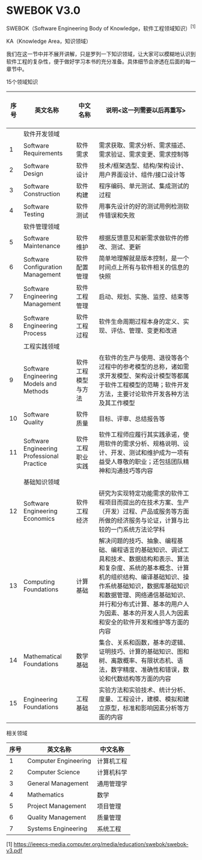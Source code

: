 # SWEBOK V3.0

SWEBOK（Software Engineering Body of Knowledge，软件工程领域知识）$^{[1]}$

KA（Knowledge Area，知识领域）

我们在这一节中并不展开讲解，只是罗列一下知识领域，让大家可以模糊地认识到软件工程的复杂性，便于做好学习本书的充分准备。具体细节会渗透在后面的每一章节中。


15个领域知识

|序号|英文名称| &nbsp;&nbsp;&nbsp;&nbsp;&nbsp;&nbsp;&nbsp;&nbsp;<br> 中文名称 &nbsp;&nbsp;&nbsp;&nbsp;&nbsp;&nbsp;&nbsp;&nbsp;|说明<这一列需要以后再重写>|
|--|--|--|--|
||软件开发领域||
|1|Software Requirements|软件需求|需求获取、需求分析、需求描述、需求验证、需求变更、需求控制等|
|2|Software Design|软件设计|技术/框架选型、结构/架构设计、用户界面设计、组件/接口设计等|
|3|Software Construction|软件构建|程序编码、单元测试、集成测试的过程|
|4|Software Testing|软件测试|用事先设计的好的测试用例检测软件错误和失败|
||软件管理领域||
|5|Software Maintenance|软件维护|根据反馈意见和新需求做软件的修改、测试、更新|
|6|Software Configuration Management|软件配置管理|简单地理解就是版本控制，是一个时间点上所有与软件相关的信息的快照|
|7|Software Engineering Management|软件工程管理|启动、规划、实施、监控、结束等|
|8|Software Engineering Process|软件工程过程|软件生命周期过程本身的定义、实现、评估、管理、变更和改进|
||工程实践领域||
|9|Software Engineering Models and Methods|软件工程模型与方法|在软件的生产与使用、退役等各个过程中的参考模型的总称，诸如需求开发模型、架构设计模型等都属于软件工程模型的范畴；软件开发方法，主要讨论软件开发各种方法及其工作模型|
|10|Software Quality|软件质量|目标、评审、总结报告等|
|11|Software Engineering Professional Practice|软件工程职业实践|软件工程师应履行其实践承诺，使用软件的需求分析、规格说明、设计、开发、测试和维护成为一项有益受人尊敬的职业；还包括团队精神和沟通技巧等内容|
||基础知识领域||
|12|Software Engineering Economics|软件工程经济|研究为实现特定功能需求的软件工程项目而提出的在技术方案、生产（开发）过程、产品或服务等方面所做的经济服务与论证，计算与比较的一门系统方法论学科|
|13|Computing Foundations|计算基础|解决问题的技巧、抽象、编程基础、编程语言的基础知识、调试工具和技术、数据结构和表示、算法和复杂度、系统的基本概念、计算机的组织结构、编译基础知识、操作系统基础知识，数据库基础知识和数据管理、网络通信基础知识、并行和分布式计算、基本的用户人为因素、基本的开发人员人为因素和安全的软件开发和维护等方面的内容|
|14|Mathematical Foundations|数学基础|集合、关系和函数，基本的逻辑、证明技巧、计算的基础知识、图和树、离散概率、有限状态机、语法，数字精度、准确性和错误，数论和代数结构等方面的内容|
|15|Engineering Foundations|工程基础|实验方法和实验技术、统计分析、度量、工程设计，建模、模拟和建立原型，标准和影响因素分析等方面的内容|


相关领域

|序号|英文名称|中文名称|
|---|---|---|
|1|Computer Engineering|计算机工程|
|2|Computer Science|计算机科学|
|3|General Management|通用管理学|
|4|Mathematics|数学|
|5|Project Management|项目管理|
|6|Quality Management|质量管理|
|7|Systems Engineering|系统工程|


[1] https://ieeecs-media.computer.org/media/education/swebok/swebok-v3.pdf